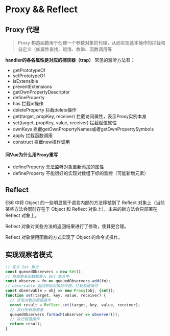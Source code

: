# Proxy && Reflect


## Proxy 代理
> Proxy 构造函数用于创建一个参数对象的代理，从而实现基本操作的拦截和自定义（如属性查找、赋值、枚举、函数调用等

**handler的各各属性是对应的捕获器（trap）**
常见的监听方法有：
- getPrototypeOf
- setPrototypeOf
- isExtensible
- preventExtensions
- getOwnPropertyDescriptor
- defineProperty
- has 拦截in操作
- deleteProperty 拦截delete操作
- get(target, propKey, receiver) 拦截访问属性，表示Proxy实例本身
- set(target, propKey, value, receiver) 拦截赋值属性
- ownKeys 拦截getOwnPropertyNames或者getOwnPropertySymbols
- apply 拦截函数调用
- construct 拦截new操作调用

#### 问Vue为什么用Proxy重写
- defineProperty 无法监听对象重新添加的属性
- defineProperty 不能很好的实现对数组下标的监控（可能新增元素）


## Reflect
ES6 中将 Object 的一些明显属于语言内部的方法移植到了 Reflect 对象上（当前某些方法会同时存在于 Object 和 Reflect 对象上），未来的新方法会只部署在 Reflect 对象上。

Reflect 对象对某些方法的返回结果进行了修改，使其更合理。

Reflect 对象使用函数的方式实现了 Object 的命令式操作。


## 实现观察者模式
```javascript
// 定义 Set 集合
const queuedObservers = new Set();
// 把观察者函数都放入 Set 集合中
const observe = fn => queuedObservers.add(fn);
// observable 返回原始对象的代理，拦截赋值操作
const observable = obj => new Proxy(obj, {set});
function set(target, key, value, receiver) {
  // 获取对象的赋值操作
  const result = Reflect.set(target, key, value, receiver);
  // 执行所有观察者
  queuedObservers.forEach(observer => observer());
  // 执行赋值操作
  return result;
}
```